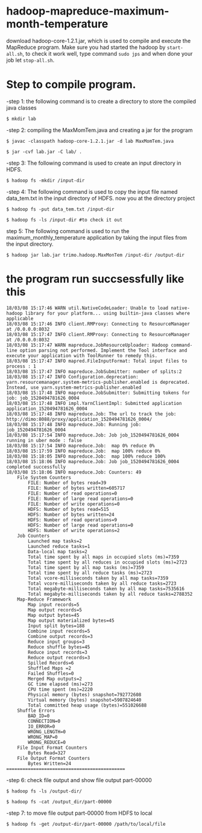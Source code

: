 # hadoop-mapreduce-maximum-month-temperature
download hadoop-core-1.2.1.jar, which is used to compile and execute the MapReduce program.
Make sure you had started the hadoop by `start-all.sh`, to check it work well, type command `sudo jps`
and when done your job let `stop-all.sh`.

# Step to compile program.

-step 1: the following command is to create a directory to store the compiled
java classes

```$ mkdir lab```

-step 2: compiling the MaxMomTem.java and creating a jar for the program

```$ javac -classpath hadoop-core-1.2.1.jar -d lab MaxMomTem.java```

```$ jar -cvf lab.jar -C lab/ .```

-step 3: The following command is used to create an input directory in HDFS.

```$ hadoop fs -mkdir /input-dir```

-step 4: The following command is used to copy the input file named data_tem.txt 
in the input directory of HDFS. now you at the directory project

```$ hadoop fs -put data_tem.txt /input-dir```

```$ hadoop fs -ls /input-dir #to check it out```

step 5: The following command is used to run the maximum_monthly_temperature
application by taking the input files from the input directory.

```$ hadoop jar lab.jar trimo.hadoop.MaxMonTem /input-dir /output-dir```

the program run succsessfully like this
======================================
```
18/03/08 15:17:46 WARN util.NativeCodeLoader: Unable to load native-hadoop library for your platform... using builtin-java classes where applicable
18/03/08 15:17:46 INFO client.RMProxy: Connecting to ResourceManager at /0.0.0.0:8032
18/03/08 15:17:47 INFO client.RMProxy: Connecting to ResourceManager at /0.0.0.0:8032
18/03/08 15:17:47 WARN mapreduce.JobResourceUploader: Hadoop command-line option parsing not performed. Implement the Tool interface and execute your application with ToolRunner to remedy this.
18/03/08 15:17:47 INFO mapred.FileInputFormat: Total input files to process : 1
18/03/08 15:17:47 INFO mapreduce.JobSubmitter: number of splits:2
18/03/08 15:17:47 INFO Configuration.deprecation: yarn.resourcemanager.system-metrics-publisher.enabled is deprecated. Instead, use yarn.system-metrics-publisher.enabled
18/03/08 15:17:48 INFO mapreduce.JobSubmitter: Submitting tokens for job: job_1520494781626_0004
18/03/08 15:17:48 INFO impl.YarnClientImpl: Submitted application application_1520494781626_0004
18/03/08 15:17:48 INFO mapreduce.Job: The url to track the job: http://dimo:8088/proxy/application_1520494781626_0004/
18/03/08 15:17:48 INFO mapreduce.Job: Running job: job_1520494781626_0004
18/03/08 15:17:54 INFO mapreduce.Job: Job job_1520494781626_0004 running in uber mode : false
18/03/08 15:17:54 INFO mapreduce.Job:  map 0% reduce 0%
18/03/08 15:17:59 INFO mapreduce.Job:  map 100% reduce 0%
18/03/08 15:18:05 INFO mapreduce.Job:  map 100% reduce 100%
18/03/08 15:18:06 INFO mapreduce.Job: Job job_1520494781626_0004 completed successfully
18/03/08 15:18:06 INFO mapreduce.Job: Counters: 49
	File System Counters
		FILE: Number of bytes read=39
		FILE: Number of bytes written=605717
		FILE: Number of read operations=0
		FILE: Number of large read operations=0
		FILE: Number of write operations=0
		HDFS: Number of bytes read=515
		HDFS: Number of bytes written=24
		HDFS: Number of read operations=9
		HDFS: Number of large read operations=0
		HDFS: Number of write operations=2
	Job Counters 
		Launched map tasks=2
		Launched reduce tasks=1
		Data-local map tasks=2
		Total time spent by all maps in occupied slots (ms)=7359
		Total time spent by all reduces in occupied slots (ms)=2723
		Total time spent by all map tasks (ms)=7359
		Total time spent by all reduce tasks (ms)=2723
		Total vcore-milliseconds taken by all map tasks=7359
		Total vcore-milliseconds taken by all reduce tasks=2723
		Total megabyte-milliseconds taken by all map tasks=7535616
		Total megabyte-milliseconds taken by all reduce tasks=2788352
	Map-Reduce Framework
		Map input records=5
		Map output records=5
		Map output bytes=45
		Map output materialized bytes=45
		Input split bytes=188
		Combine input records=5
		Combine output records=3
		Reduce input groups=3
		Reduce shuffle bytes=45
		Reduce input records=3
		Reduce output records=3
		Spilled Records=6
		Shuffled Maps =2
		Failed Shuffles=0
		Merged Map outputs=2
		GC time elapsed (ms)=273
		CPU time spent (ms)=2220
		Physical memory (bytes) snapshot=792772608
		Virtual memory (bytes) snapshot=5907824640
		Total committed heap usage (bytes)=551026688
	Shuffle Errors
		BAD_ID=0
		CONNECTION=0
		IO_ERROR=0
		WRONG_LENGTH=0
		WRONG_MAP=0
		WRONG_REDUCE=0
	File Input Format Counters 
		Bytes Read=327
	File Output Format Counters 
		Bytes Written=24
============================================
```
-step 6: check file output and show file output part-00000

```$ hadoop fs -ls /output-dir/```

```$ hadoop fs -cat /output_dir/part-00000```

-step 7: to move file output part-00000 from HDFS to local

```$ hadoop fs -get /output-dir/part-00000 /path/to/local/file```
 
